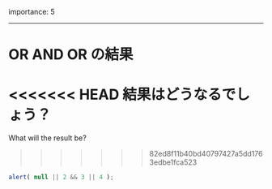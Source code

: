 importance: 5

---

# OR AND OR の結果

<<<<<<< HEAD
結果はどうなるでしょう？
=======
What will the result be?
>>>>>>> 82ed8f11b40bd40797427a5dd1763edbe1fca523

```js
alert( null || 2 && 3 || 4 );
```
